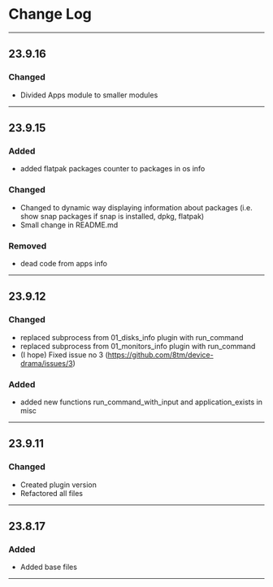 # Change Log

- --
## 23.9.16
### Changed
* Divided Apps module to smaller modules

- --

## 23.9.15

### Added

* added flatpak packages counter to packages in os info

### Changed

* Changed to dynamic way displaying information about packages (i.e. show snap packages if snap is installed, dpkg, flatpak)
* Small change in README.md

### Removed

* dead code from apps info

- --

## 23.9.12

### Changed

* replaced subprocess from 01_disks_info plugin with run_command
* replaced subprocess from 01_monitors_info plugin with run_command
* (I hope) Fixed issue no 3 (https://github.com/8tm/device-drama/issues/3)

### Added

* added new functions run_command_with_input and application_exists in misc

- --

## 23.9.11

### Changed

* Created plugin version
* Refactored all files

- --

## 23.8.17

### Added

* Added base files

- --
